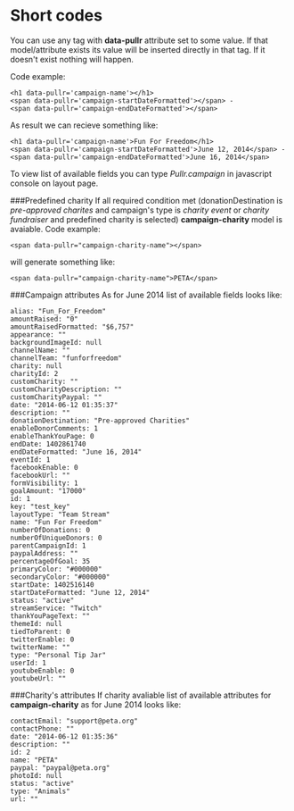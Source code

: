 Short codes
=========

You can use any tag with **data-pullr** attribute set to some value. If that model/attribute exists its value will be inserted directly in that tag. If it doesn't exist nothing will happen.

Code example:
```
<h1 data-pullr='campaign-name'></h1>
<span data-pullr='campaign-startDateFormatted'></span> -
<span data-pullr='campaign-endDateFormatted'></span>
```

As result we can recieve something like:

```
<h1 data-pullr='campaign-name'>Fun For Freedom</h1>
<span data-pullr='campaign-startDateFormatted'>June 12, 2014</span> -
<span data-pullr='campaign-endDateFormatted'>June 16, 2014</span>

```

To view list of available fields you can type *Pullr.campaign* in javascript console on layout page. 

###Predefined charity
If all required condition met (donationDestination is *pre-approved charites* and campaign's type is *charity event* or *charity fundraiser* and predefined charity is selected) **campaign-charity** model is avaiable. 
Code example: 

`<span data-pullr="campaign-charity-name"></span>`

will generate something like:

`<span data-pullr="campaign-charity-name">PETA</span>`

###Campaign attributes
As for June 2014 list of available fields looks like:

```
alias: "Fun_For_Freedom"
amountRaised: "0"
amountRaisedFormatted: "$6,757"
appearance: ""
backgroundImageId: null
channelName: ""
channelTeam: "funforfreedom"
charity: null
charityId: 2
customCharity: ""
customCharityDescription: ""
customCharityPaypal: ""
date: "2014-06-12 01:35:37"
description: ""
donationDestination: "Pre-approved Charities"
enableDonorComments: 1
enableThankYouPage: 0
endDate: 1402861740
endDateFormatted: "June 16, 2014"
eventId: 1
facebookEnable: 0
facebookUrl: ""
formVisibility: 1
goalAmount: "17000"
id: 1
key: "test_key"
layoutType: "Team Stream"
name: "Fun For Freedom"
numberOfDonations: 0
numberOfUniqueDonors: 0
parentCampaignId: 1
paypalAddress: ""
percentageOfGoal: 35
primaryColor: "#000000"
secondaryColor: "#000000"
startDate: 1402516140
startDateFormatted: "June 12, 2014"
status: "active"
streamService: "Twitch"
thankYouPageText: ""
themeId: null
tiedToParent: 0
twitterEnable: 0
twitterName: ""
type: "Personal Tip Jar"
userId: 1
youtubeEnable: 0
youtubeUrl: ""
```

###Charity's attributes
If charity avaliable list of available attributes for **campaign-charity**  as for June 2014 looks like:

```
contactEmail: "support@peta.org"
contactPhone: ""
date: "2014-06-12 01:35:36"
description: ""
id: 2
name: "PETA"
paypal: "paypal@peta.org"
photoId: null
status: "active"
type: "Animals"
url: ""
```
